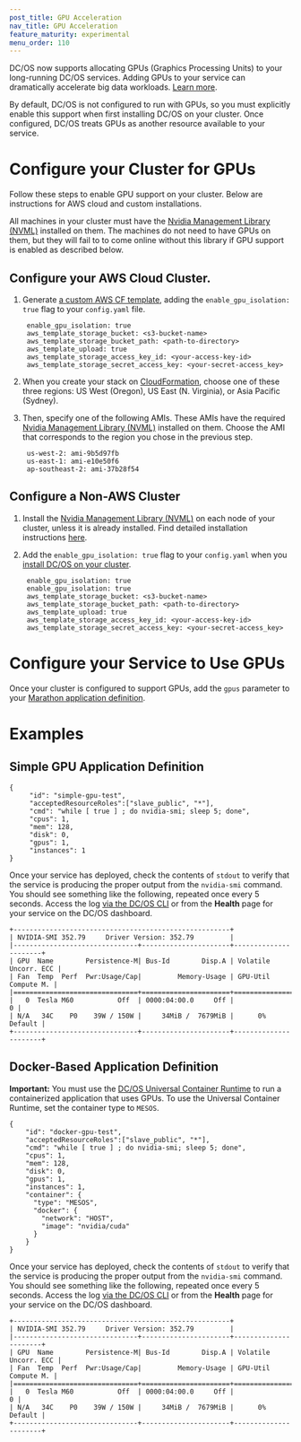 ```yaml
---
post_title: GPU Acceleration
nav_title: GPU Acceleration
feature_maturity: experimental
menu_order: 110 
---
```


DC/OS now supports allocating GPUs (Graphics Processing Units) to your long-running DC/OS services. Adding GPUs to your service can dramatically accelerate big data workloads.  [Learn more](http://www.nvidia.com/object/what-is-gpu-computing.html).

By default, DC/OS is not configured to run with GPUs, so you must explicitly enable this support when first installing DC/OS on your cluster. Once configured, DC/OS treats  GPUs as another resource available to your service.

# Configure your Cluster for GPUs

Follow these steps to enable GPU support on your cluster. Below are instructions for AWS cloud and custom installations.

All machines in your cluster must have the [Nvidia Management Library (NVML)](https://developer.nvidia.com/nvidia-management-library-nvml) installed on them. The machines do not need to have GPUs on them, but they will fail to to come online without this library if GPU support is enabled as described below.

## Configure your AWS Cloud Cluster.

1. Generate [a custom AWS CF template](https://dcos.io/docs/1.8/administration/installing/cloud/aws/advanced/aws-custom/), adding the `enable_gpu_isolation: true` flag to your `config.yaml` file.

        enable_gpu_isolation: true
        aws_template_storage_bucket: <s3-bucket-name>
        aws_template_storage_bucket_path: <path-to-directory>
        aws_template_upload: true
        aws_template_storage_access_key_id: <your-access-key-id>
        aws_template_storage_secret_access_key: <your-secret-access_key>

1. When you create your stack on [CloudFormation](https://console.aws.amazon.com/cloudformation/home), choose one of these three regions: US West (Oregon), US East (N. Virginia), or Asia Pacific (Sydney).

1. Then, specify one of the following AMIs. These AMIs have the required [Nvidia Management Library (NVML)](https://developer.nvidia.com/nvidia-management-library-nvml) installed on them. Choose the AMI that corresponds to the region you chose in the previous step.

        us-west-2: ami-9b5d97fb
        us-east-1: ami-e10e50f6
        ap-southeast-2: ami-37b28f54    

## Configure a Non-AWS Cluster

1. Install the [Nvidia Management Library (NVML)](https://developer.nvidia.com/nvidia-management-library-nvml) on each node of your cluster, unless it is already installed. Find detailed installation instructions [here](https://github.com/apache/mesos/blob/master/docs/gpu-support.md#external-dependencies).

1. Add the `enable_gpu_isolation: true` flag to your `config.yaml` when you [install DC/OS on your cluster](/docs/1.8/administration/installing/custom/).

        enable_gpu_isolation: true
        enable_gpu_isolation: true
        aws_template_storage_bucket: <s3-bucket-name>
        aws_template_storage_bucket_path: <path-to-directory>
        aws_template_upload: true
        aws_template_storage_access_key_id: <your-access-key-id>
        aws_template_storage_secret_access_key: <your-secret-access_key>

# Configure your Service to Use GPUs

Once your cluster is configured to support GPUs, add the `gpus` parameter to your [Marathon application definition](/docs/1.8/usage/marathon/application-basics/).

# Examples

## Simple GPU Application Definition
```
{
     "id": "simple-gpu-test",
     "acceptedResourceRoles":["slave_public", "*"],
     "cmd": "while [ true ] ; do nvidia-smi; sleep 5; done",
     "cpus": 1,
     "mem": 128,
     "disk": 0,
     "gpus": 1,
     "instances": 1
}
```

Once your service has deployed, check the contents of `stdout` to verify that the service is producing the proper output from the `nvidia-smi` command. You should see something like the following, repeated once every 5 seconds. Access the log [via the DC/OS CLI](https://dcos.io/docs/1.9/administration/logging/quickstart/) or from the **Health** page for your service on the DC/OS dashboard.
```
+------------------------------------------------------+
| NVIDIA-SMI 352.79     Driver Version: 352.79         |
|-------------------------------+----------------------+----------------------+
| GPU  Name        Persistence-M| Bus-Id        Disp.A | Volatile Uncorr. ECC |
| Fan  Temp  Perf  Pwr:Usage/Cap|         Memory-Usage | GPU-Util  Compute M. |
|===============================+======================+======================|
|   0  Tesla M60           Off  | 0000:04:00.0     Off |                    0 |
| N/A   34C    P0    39W / 150W |     34MiB /  7679MiB |      0%      Default |
+-------------------------------+----------------------+----------------------+
```

## Docker-Based Application Definition

**Important:** You must use the [DC/OS Universal Container Runtime](/docs/1.8/usage/containerizers/) to run a containerized application that uses GPUs. To use the Universal Container Runtime, set the container type to `MESOS`.
```
{
    "id": "docker-gpu-test",
    "acceptedResourceRoles":["slave_public", "*"],
    "cmd": "while [ true ] ; do nvidia-smi; sleep 5; done",
    "cpus": 1,
    "mem": 128,
    "disk": 0,
    "gpus": 1,
    "instances": 1,
    "container": {
      "type": "MESOS",
      "docker": {
        "network": "HOST",
        "image": "nvidia/cuda"
      }
    }
}
```

Once your service has deployed, check the contents of `stdout` to verify that the service is producing the proper output from the `nvidia-smi` command. You should see something like the following, repeated once every 5 seconds. Access the log [via the DC/OS CLI](https://dcos.io/docs/1.9/administration/logging/quickstart/) or from the **Health** page for your service on the DC/OS dashboard.
```
+------------------------------------------------------+
| NVIDIA-SMI 352.79     Driver Version: 352.79         |
|-------------------------------+----------------------+----------------------+
| GPU  Name        Persistence-M| Bus-Id        Disp.A | Volatile Uncorr. ECC |
| Fan  Temp  Perf  Pwr:Usage/Cap|         Memory-Usage | GPU-Util  Compute M. |
|===============================+======================+======================|
|   0  Tesla M60           Off  | 0000:04:00.0     Off |                    0 |
| N/A   34C    P0    39W / 150W |     34MiB /  7679MiB |      0%      Default |
+-------------------------------+----------------------+----------------------+
```
